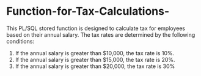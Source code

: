 # Function-for-Tax-Calculations-

This PL/SQL stored function is designed to calculate tax for employees based on their annual salary. The tax rates are determined by the following conditions:

1. If the annual salary is greater than $10,000, the tax rate is 10%.
2. If the annual salary is greater than $15,000, the tax rate is 20%.
3. If the annual salary is greater than $20,000, the tax rate is 30%
